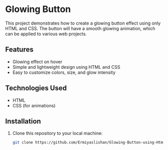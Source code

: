 # Glowing Button

This project demonstrates how to create a glowing button effect using only HTML and CSS. The button will have a smooth glowing animation, which can be applied to various web projects.

## Features

- Glowing effect on hover
- Simple and lightweight design using HTML and CSS
- Easy to customize colors, size, and glow intensity

## Technologies Used

- HTML
- CSS (for animations)

## Installation

1. Clone this repository to your local machine:
   ```bash
   git clone https://github.com/Ermiyaslishan/Glowing-Button-using-Html-and-Css.git
